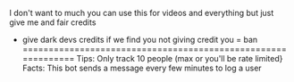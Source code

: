 I don't want to much
you can use this for videos and everything
but just give me and fair credits
+ give dark devs credits
if we find you not giving credit you = ban
=============================================================
Tips:
Only track 10 people (max or you'll be rate limited}
Facts:
This bot sends a message every few minutes to log a user
